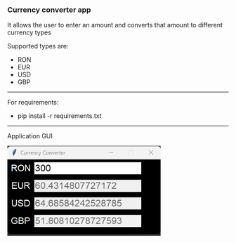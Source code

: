 ### Currency converter app

It allows the user to enter an amount and converts that amount to different
currency types

Supported types are: 
 - RON
 - EUR
 - USD
 - GBP
---
For requirements:
- pip install -r requirements.txt

---
Application GUI

![alt text][logo]

[logo]: ./images/application.png "Currency Converter"